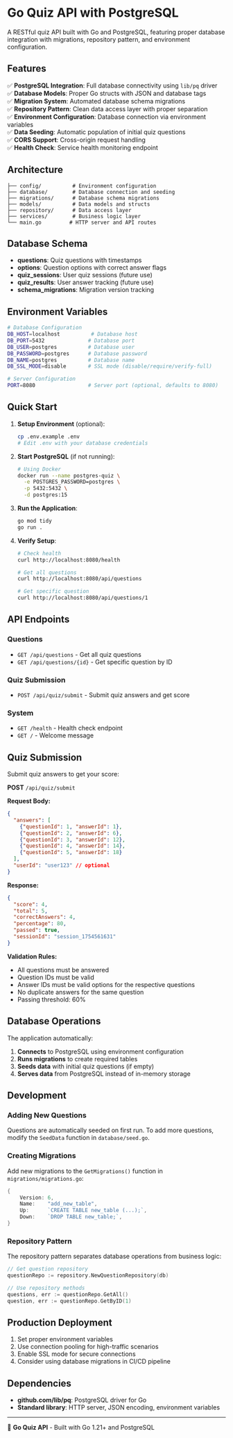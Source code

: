 # Go Quiz API with PostgreSQL

A RESTful quiz API built with Go and PostgreSQL, featuring proper database integration with migrations, repository pattern, and environment configuration.

## Features

✅ **PostgreSQL Integration**: Full database connectivity using `lib/pq` driver  
✅ **Database Models**: Proper Go structs with JSON and database tags  
✅ **Migration System**: Automated database schema migrations  
✅ **Repository Pattern**: Clean data access layer with proper separation  
✅ **Environment Configuration**: Database connection via environment variables  
✅ **Data Seeding**: Automatic population of initial quiz questions  
✅ **CORS Support**: Cross-origin request handling  
✅ **Health Check**: Service health monitoring endpoint  

## Architecture

```
├── config/          # Environment configuration
├── database/        # Database connection and seeding
├── migrations/      # Database schema migrations
├── models/          # Data models and structs
├── repository/      # Data access layer
├── services/        # Business logic layer
└── main.go         # HTTP server and API routes
```

## Database Schema

- **questions**: Quiz questions with timestamps
- **options**: Question options with correct answer flags
- **quiz_sessions**: User quiz sessions (future use)
- **quiz_results**: User answer tracking (future use)
- **schema_migrations**: Migration version tracking

## Environment Variables

```bash
# Database Configuration
DB_HOST=localhost          # Database host
DB_PORT=5432              # Database port
DB_USER=postgres          # Database user
DB_PASSWORD=postgres      # Database password
DB_NAME=postgres          # Database name
DB_SSL_MODE=disable       # SSL mode (disable/require/verify-full)

# Server Configuration
PORT=8080                 # Server port (optional, defaults to 8080)
```

## Quick Start

1. **Setup Environment** (optional):
   ```bash
   cp .env.example .env
   # Edit .env with your database credentials
   ```

2. **Start PostgreSQL** (if not running):
   ```bash
   # Using Docker
   docker run --name postgres-quiz \
     -e POSTGRES_PASSWORD=postgres \
     -p 5432:5432 \
     -d postgres:15
   ```

3. **Run the Application**:
   ```bash
   go mod tidy
   go run .
   ```

4. **Verify Setup**:
   ```bash
   # Check health
   curl http://localhost:8080/health
   
   # Get all questions
   curl http://localhost:8080/api/questions
   
   # Get specific question
   curl http://localhost:8080/api/questions/1
   ```

## API Endpoints

### Questions
- `GET /api/questions` - Get all quiz questions
- `GET /api/questions/{id}` - Get specific question by ID

### Quiz Submission
- `POST /api/quiz/submit` - Submit quiz answers and get score

### System
- `GET /health` - Health check endpoint
- `GET /` - Welcome message

## Quiz Submission

Submit quiz answers to get your score:

**POST** `/api/quiz/submit`

**Request Body:**
```json
{
  "answers": [
    {"questionId": 1, "answerId": 1},
    {"questionId": 2, "answerId": 6},
    {"questionId": 3, "answerId": 12},
    {"questionId": 4, "answerId": 14},
    {"questionId": 5, "answerId": 18}
  ],
  "userId": "user123" // optional
}
```

**Response:**
```json
{
  "score": 4,
  "total": 5,
  "correctAnswers": 4,
  "percentage": 80,
  "passed": true,
  "sessionId": "session_1754561631"
}
```

**Validation Rules:**
- All questions must be answered
- Question IDs must be valid
- Answer IDs must be valid options for the respective questions
- No duplicate answers for the same question
- Passing threshold: 60%

## Database Operations

The application automatically:

1. **Connects** to PostgreSQL using environment configuration
2. **Runs migrations** to create required tables
3. **Seeds data** with initial quiz questions (if empty)
4. **Serves data** from PostgreSQL instead of in-memory storage

## Development

### Adding New Questions

Questions are automatically seeded on first run. To add more questions, modify the `SeedData` function in `database/seed.go`.

### Creating Migrations

Add new migrations to the `GetMigrations()` function in `migrations/migrations.go`:

```go
{
    Version: 6,
    Name:    "add_new_table",
    Up:      `CREATE TABLE new_table (...);`,
    Down:    `DROP TABLE new_table;`,
}
```

### Repository Pattern

The repository pattern separates database operations from business logic:

```go
// Get question repository
questionRepo := repository.NewQuestionRepository(db)

// Use repository methods
questions, err := questionRepo.GetAll()
question, err := questionRepo.GetByID(1)
```

## Production Deployment

1. Set proper environment variables
2. Use connection pooling for high-traffic scenarios
3. Enable SSL mode for secure connections
4. Consider using database migrations in CI/CD pipeline

## Dependencies

- **github.com/lib/pq**: PostgreSQL driver for Go
- **Standard library**: HTTP server, JSON encoding, environment variables

---

🐹 **Go Quiz API** - Built with Go 1.21+ and PostgreSQL
